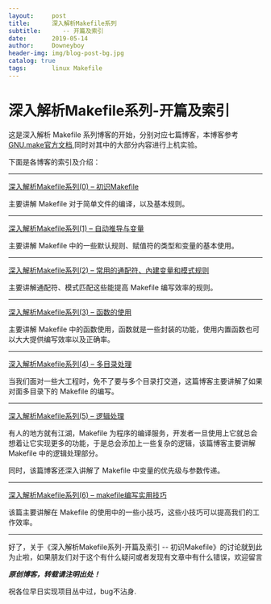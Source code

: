 ```yaml
---
layout:     post   				    
title:      深入解析Makefile系列 		
subtitle:      -- 开篇及索引 	 
date:       2019-05-14 				
author:     Downeyboy 				
header-img: img/blog-post-bg.jpg	
catalog: true 					
tags:	    linux Makefile
---
```




# 深入解析Makefile系列-开篇及索引

这是深入解析 Makefile 系列博客的开始，分别对应七篇博客，本博客参考[GNU.make官方文档](https://www.gnu.org/software/make/manual/make.html),同时对其中的大部分内容进行上机实验。  


下面是各博客的索引及介绍：

***  

[深入解析Makefile系列(0) – 初识Makefile](http://www.downeyboy.com/2019/05/15/makefile_series_0/)  

主要讲解 Makefile 对于简单文件的编译，以及基本规则。

***  

[深入解析Makefile系列(1) – 自动推导与变量](http://www.downeyboy.com/2019/05/16/makefile_series_1/) 

主要讲解 Makefile 中的一些默认规则、赋值符的类型和变量的基本使用。

***  

[深入解析Makefile系列(2) – 常用的通配符、內建变量和模式规则](http://www.downeyboy.com/2019/05/18/makefile_series_2/)

主要讲解通配符、模式匹配这些能提高 Makefile 编写效率的规则。

***  

[深入解析Makefile系列(3) – 函数的使用](http://www.downeyboy.com/2019/05/18/makefile_series_3/)  

主要讲解 Makefile 中的函数使用，函数就是一些封装的功能，使用内置函数也可以大大提供编写效率以及正确率。  

***  

[深入解析Makefile系列(4) – 多目录处理](http://www.downeyboy.com/2019/05/20/makefile_series_4/)  

当我们面对一些大工程时，免不了要与多个目录打交道，这篇博客主要讲解了如果对面多目录下的 Makefile 的编写。

***  

[深入解析Makefile系列(5) – 逻辑处理](http://www.downeyboy.com/2019/05/22/makefile_series_5/)  

有人的地方就有江湖，Makefile 为程序的编译服务，开发者一旦使用上它就总会想着让它实现更多的功能，于是总会添加上一些复杂的逻辑，该篇博客主要讲解 Makefile 中的逻辑处理部分。  

同时，该篇博客还深入讲解了 Makefile 中变量的优先级与参数传递。  

***  

[深入解析Makefile系列(6) – makefile编写实用技巧](http://www.downeyboy.com/2019/05/23/makefile_series_6/)
  
该篇主要讲解在 Makefile 的使用中的一些小技巧，这些小技巧可以提高我们的工作效率。  

****  

好了，关于《深入解析Makefile系列-开篇及索引 -- 初识Makefile》的讨论就到此为止啦，如果朋友们对于这个有什么疑问或者发现有文章中有什么错误，欢迎留言

***原创博客，转载请注明出处！***

祝各位早日实现项目丛中过，bug不沾身.


































